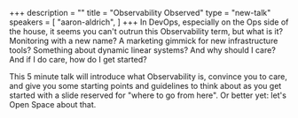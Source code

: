 +++
description = ""
title = "Observability Observed"
type = "new-talk"
speakers = [
        "aaron-aldrich",
]
+++
In DevOps, especially on the Ops side of the house, it seems you can't outrun this Observability term, but what is it? Monitoring with a new name? A marketing gimmick for new infrastructure tools? Something about dynamic linear systems? And why should I care? And if I do care, how do I get started?

This 5 minute talk will introduce what Observability is, convince you to care, and give you some starting points and guidelines to think about as you get started with a slide reserved for "where to go from here". Or better yet: let's Open Space about that.